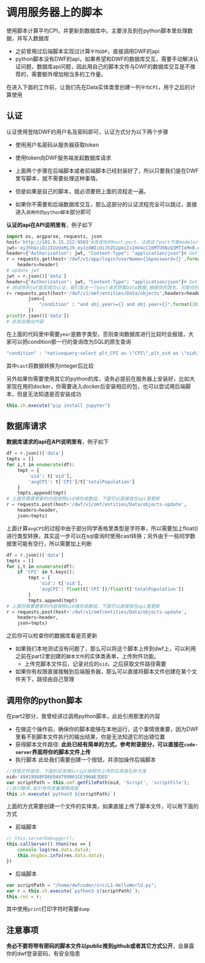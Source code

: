 # 调用服务器上的脚本
使用脚本计算平均CPI，并更新到数据库中。主要涉及到在python脚本里处理数据，并写入数据库

+ 之前曾用过后端脚本实现过计算`平均GDP`，直接调用DWF的api
+ python脚本没有DWF的api，如果希望和DWF的数据库交互，需要手动解决认证问题，数据库api问题，因此用自己的脚本文件与DWF的数据库交互是不推荐的，需要额外增加相当多的工作量。

在进入下面的工作前，让我们先在Data实体类里创建一列`平均CPI`，用于之后的计算使用

## 认证
认证使用登陆DWF的用户名及密码即可，认证方式分为以下两个步骤
+ 使用用户名密码从服务器获取token
+ 使用token向DWF服务端发起数据库请求

+ 上面两个步骤在后端脚本或者前端脚本已经封装好了，所以只要我们是在DWF里写脚本，就不需要处理这种事情。
+ 但是如果是自己的脚本，就必须要把上面的流程走一遍。
+ 如果你不需要和后端数据库交互，那么这部分的认证流程完全可以跳过，直接进入`调用你的python脚本`部分即可

**认证的api在API说明里有**，例子如下
```python
import os, argparse, requests, json
host='http://101.6.15.212:9503'#改成你的host:port，注意这个port不是modeler-web那个port，你要从api说明里面找
jwt='eyJhbGciOiJIUzUxMiJ9.eyJzdWIiOiJhZG1pbiIsImV4cCI6MTU5NzQ3MTIxMn0.eXjRtWJleuWvs_MlZTT7YYf8rv2JtqP8DbXKbhl5Z1fyFsRoFU4gKwDeUD600gI8wGKfClwfkzqWs-4rnTdOzg'#改成你的jwt,在api说明里获取
header={"Authorization": jwt, "Content-Type": "application/json"}# Get请求的header
r = requests.get(host+'/dwf/v1/app/login?userName={}&password={}'.format('admin','123456'), #替换成你的用户名以及密码,注意我填的密码不是真正的密码，所以直接执行该行代码会失败
    headers=header)
# update jwt
jwt = r.json()['data']
header={"Authorization": jwt, "Content-Type": "application/json"}# Get请求的header
# 测试你的jwt能否成功认证，我们发送一个post请求获取Data数据,根据你的类名，可能你的实体类名字不是Data
r= requests.post(host+'/dwf/v1/omf/entities/Data/objects',headers=header,
        json={
            "condition" : "and obj.year>={} and obj.year<{}".format(2012, 2019)
        })
print(r.json()['data'])
# 此处会输出内容
```
在上面的代码里中需要`year`是数字类型，否则查询数据库进行比较时会报错，大家可以把condition那一行的查询改为SQL的原生查询
```javascript
"condition" : "nativequery:select plt_CPI as \"CPI\",plt_oid as \"oid\",plt_totalPopulation as \"totalPopulation\" FROM plt_CUS_Data where cast(plt_year as integer)>2012 and cast(plt_year as integer)<2019"
```
其中`cast`将数据转换为integer后比较

另外如果你需要使用其它的python的库，请务必提前在服务器上安装好，比如大家现在用的docker，你需要进入docker后安装相应的包，也可以尝试用后端脚本，但是无法知道是否安装成功
```javascript
this.sh.execute("pip install jupyter")
```
## 数据库请求
**数据库请求的api在API说明里有**，例子如下
```python
df = r.json()['data']
tmpts = []
for i,t in enumerate(df):
    tmpt = {
        'oid': t['oid'],
        'avgCPI': t['CPI']/t['totalPopulation']
    }
    tmpts.append(tmpt)
# 上面将需要更新的内容按照oid储存成数组，下面可以直接放在api里更新
r = requests.post(host+'/dwf/v1/omf/entities/Data/objects-update',
    headers=header,
    json=tmpts)
```
上面计算`avgCPI`的过程中由于部分同学表格里类型是字符串，所以需要加上float()进行类型转换，其实这一步可以在sql查询时使用cast转换；另外由于一些同学数据里可能有空行，所以需要加上判断
```python
df = r.json()['data']
tmpts = []
for i,t in enumerate(df):
    if 'CPI' in t.keys():
        tmpt = {
            'oid': t['oid'],
            'avgCPI': float(t['CPI'])/float(t['totalPopulation'])
        }
        tmpts.append(tmpt)
# 上面将需要更新的内容按照oid储存成数组，下面可以直接放在api里更新
r = requests.post(host+'/dwf/v1/omf/entities/Data/objects-update',
    headers=header,
    json=tmpts)
```



之后你可以检查你的数据库看是否更新

+ 如果我们本地测试没有问题了，那么可以将这个脚本上传到dwf上，可以利用之前在part2里创建的`脚本文件`的实体类表单，上传附件功能。
  - 上传完脚本文件后，记录对应的`oid`，之后获取文件路径需要
+ 如果你有权限直接接触到后端服务器，那么可以直接将脚本文件创建在某个文件夹下，路径由自己管理
## 调用你的python脚本
在part2部分，我曾经讲过调用python脚本，此处引用那里的内容
+ 在做这个操作前，确保你的脚本能够在本地运行，这个事情很重要，因为DWF里看不到脚本文件执行的输出结果，你是无法知道它的出错位置
+ 获得脚本文件路径: **此处已经有简单的方式，参考附录部分，可以直接在`code-server`界面将你的脚本文件上传**
+ 执行脚本
此处我们需要创建一个按钮，并添加操作后端脚本
```javascript
//获取文件路径，下面的实体类Script按照你上传的实体类名称为准
oid='49419988FD6E044799061CE396AE3DED'
var scriptPath = this.omf.getFilePath(oid, 'Script', 'scriptFile');
//执行脚本,反引号将变量替换成值
this.sh.execute(`python3 ${scriptPath}`)
```
上面的方式需要创建一个文件的实体类，如果直接上传了脚本文件，可以用下面的方式
+ 前端脚本
```javascript
// this.serverDebugger();
this.callServer().then(res => {
    console.log(res.data.data);
    this.msgbox.info(res.data.data);
})
```
+ 后端脚本
```javascript
var scriptPath = "/home/dwfcoder/src/L1-HelloWorld.py";
var r = this.sh.execute(`python3 ${scriptPath}`);
this.res = r;
```
其中使用`print`打印字符时需要`dump`
## 注意事项
**务必不要将带有密码的脚本文件以public推到github或者其它方式公开**，会暴露你的dwf登录密码，有安全隐患
